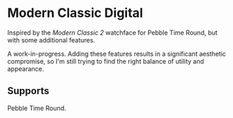 # Modern Classic Digital

Inspired by the *Modern Classic 2* watchface for Pebble Time Round, but with some additional features.

A work-in-progress.  Adding these features results in a significant aesthetic compromise,
so I'm still trying to find the right balance of utility and appearance.

## Supports

Pebble Time Round.

